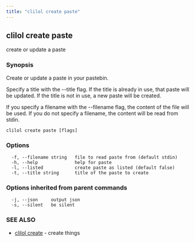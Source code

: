 ```yaml
---
title: "clilol create paste"
---
```

## clilol create paste

create or update a paste

### Synopsis

Create or update a paste in your pastebin.

Specify a title with the --title flag. If the title is already in use,
that paste will be updated. If the title is not in use, a new paste will
be created.

If you specify a filename with the --filename flag, the content of the file
will be used. If you do not specify a filename, the content will be read
from stdin.

```
clilol create paste [flags]
```

### Options

```
  -f, --filename string   file to read paste from (default stdin)
  -h, --help              help for paste
  -l, --listed            create paste as listed (default false)
  -t, --title string      title of the paste to create
```

### Options inherited from parent commands

```
  -j, --json     output json
  -s, --silent   be silent
```

### SEE ALSO

* [clilol create](clilol_create.md)	 - create things

